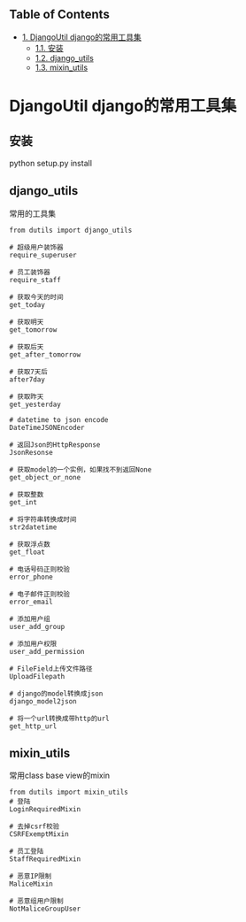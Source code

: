 <div id="table-of-contents">
<h2>Table of Contents</h2>
<div id="text-table-of-contents">
<ul>
<li><a href="#sec-1">1. DjangoUtil django的常用工具集</a>
<ul>
<li><a href="#sec-1-1">1.1. 安装</a></li>
<li><a href="#sec-1-2">1.2. django_utils</a></li>
<li><a href="#sec-1-3">1.3. mixin_utils</a></li>
</ul>
</li>
</ul>
</div>
</div>


# DjangoUtil django的常用工具集

## 安装

python setup.py install

## django\_utils

常用的工具集

    from dutils import django_utils

    # 超级用户装饰器
    require_superuser

    # 员工装饰器
    require_staff

    # 获取今天的时间
    get_today

    # 获取明天
    get_tomorrow

    # 获取后天
    get_after_tomorrow

    # 获取7天后
    after7day

    # 获取昨天
    get_yesterday

    # datetime to json encode
    DateTimeJSONEncoder

    # 返回Json的HttpResponse
    JsonResonse

    # 获取model的一个实例，如果找不到返回None
    get_object_or_none

    # 获取整数
    get_int

    # 将字符串转换成时间
    str2datetime

    # 获取浮点数
    get_float

    # 电话号码正则校验
    error_phone

    # 电子邮件正则校验
    error_email

    # 添加用户组
    user_add_group

    # 添加用户权限
    user_add_permission

    # FileField上传文件路径
    UploadFilepath

    # django的model转换成json
    django_model2json

    # 将一个url转换成带http的url
    get_http_url

## mixin\_utils

常用class base view的mixin

    from dutils import mixin_utils
    # 登陆
    LoginRequiredMixin

    # 去掉csrf校验
    CSRFExemptMixin

    # 员工登陆
    StaffRequiredMixin

    # 恶意IP限制
    MaliceMixin

    # 恶意组用户限制
    NotMaliceGroupUser
